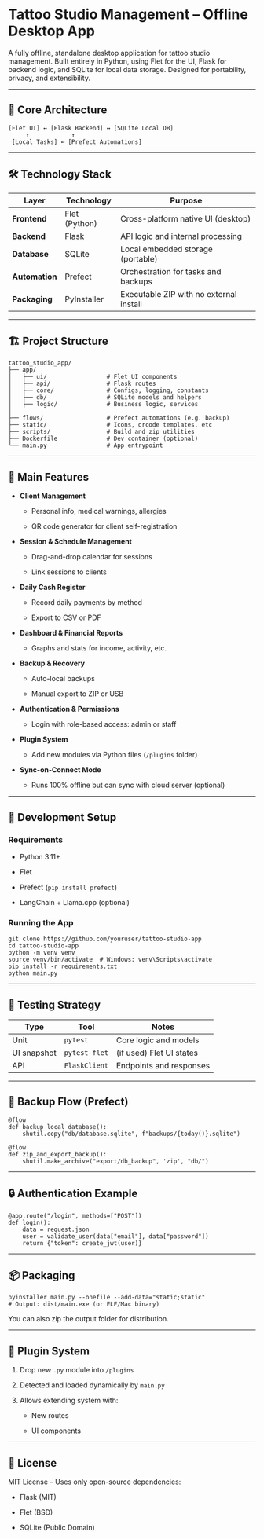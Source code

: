 # **Tattoo Studio Management – Offline Desktop App**

A fully offline, standalone desktop application for tattoo studio management. Built entirely in Python, using Flet for the UI, Flask for backend logic, and SQLite for local data storage. Designed for portability, privacy, and extensibility.

---

## 🧠 Core Architecture

````
[Flet UI] ↔ [Flask Backend] ↔ [SQLite Local DB]
     ↑            ↑
 [Local Tasks] ← [Prefect Automations]

`````

---

## 🛠️ Technology Stack

|Layer|Technology|Purpose|
|---|---|---|
|**Frontend**|Flet (Python)|Cross-platform native UI (desktop)|
|**Backend**|Flask|API logic and internal processing|
|**Database**|SQLite|Local embedded storage (portable)|
|**Automation**|Prefect|Orchestration for tasks and backups|
|**Packaging**|PyInstaller|Executable ZIP with no external install|

---

## 🏗️ Project Structure

````
tattoo_studio_app/
├── app/
│   ├── ui/                 # Flet UI components
│   ├── api/                # Flask routes
│   ├── core/               # Configs, logging, constants
│   ├── db/                 # SQLite models and helpers
│   ├── logic/              # Business logic, services
│
├── flows/                  # Prefect automations (e.g. backup)
├── static/                 # Icons, qrcode templates, etc
├── scripts/                # Build and zip utilities
├── Dockerfile              # Dev container (optional)
└── main.py                 # App entrypoint
`````

---

## 🚀 Main Features

- **Client Management**
    
    - Personal info, medical warnings, allergies
        
    - QR code generator for client self-registration
        
- **Session & Schedule Management**
    
    - Drag-and-drop calendar for sessions
        
    - Link sessions to clients
        
- **Daily Cash Register**
    
    - Record daily payments by method
        
    - Export to CSV or PDF
        
- **Dashboard & Financial Reports**
    
    - Graphs and stats for income, activity, etc.
        
- **Backup & Recovery**
    
    - Auto-local backups
        
    - Manual export to ZIP or USB
        
- **Authentication & Permissions**
    
    - Login with role-based access: admin or staff
        
- **Plugin System**
    
    - Add new modules via Python files (`/plugins` folder)
        
- **Sync-on-Connect Mode**
    
    - Runs 100% offline but can sync with cloud server (optional)
        

---

## 🔧 Development Setup

### Requirements

- Python 3.11+
    
- Flet
    
- Prefect (`pip install prefect`)
    
- LangChain + Llama.cpp (optional)
    

### Running the App

````
git clone https://github.com/youruser/tattoo-studio-app
cd tattoo-studio-app
python -m venv venv
source venv/bin/activate  # Windows: venv\Scripts\activate
pip install -r requirements.txt
python main.py
`````

---

## 🧪 Testing Strategy

|Type|Tool|Notes|
|---|---|---|
|Unit|`pytest`|Core logic and models|
|UI snapshot|`pytest-flet`|(if used) Flet UI states|
|API|`FlaskClient`|Endpoints and responses|

---

## 🔄 Backup Flow (Prefect)

````
@flow
def backup_local_database():
    shutil.copy("db/database.sqlite", f"backups/{today()}.sqlite")

@flow
def zip_and_export_backup():
    shutil.make_archive("export/db_backup", 'zip', "db/")
`````

---

## 🔒 Authentication Example

````
@app.route("/login", methods=["POST"])
def login():
    data = request.json
    user = validate_user(data["email"], data["password"])
    return {"token": create_jwt(user)}
`````


---

## 📦 Packaging

````
pyinstaller main.py --onefile --add-data="static;static"
# Output: dist/main.exe (or ELF/Mac binary)
`````
You can also zip the output folder for distribution.

---

## 🧩 Plugin System

1. Drop new `.py` module into `/plugins`
    
2. Detected and loaded dynamically by `main.py`
    
3. Allows extending system with:
    
    - New routes
        
    - UI components
        
        

---

## 📜 License

MIT License – Uses only open-source dependencies:

- Flask (MIT)
    
- Flet (BSD)
    
- SQLite (Public Domain)
    